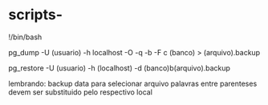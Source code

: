 # scripts-

!/bin/bash


pg_dump -U (usuario) -h localhost -O -q -b -F c (banco) > (arquivo).backup

pg_restore -U (usuario) -h (localhost) -d (banco)b(arquivo).backup

lembrando:
backup data para selecionar arquivo
palavras entre parenteses devem ser substituido pelo respectivo local
